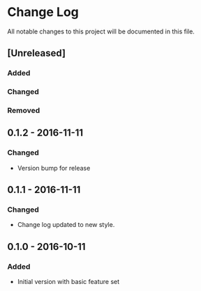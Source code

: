 # Change Log
All notable changes to this project will be documented in this file.

## [Unreleased]
### Added

### Changed

### Removed

## 0.1.2 - 2016-11-11
### Changed
- Version bump for release

## 0.1.1 - 2016-11-11
### Changed
- Change log updated to new style.

## 0.1.0 - 2016-10-11
### Added
- Initial version with basic feature set